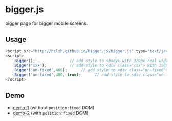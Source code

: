 bigger.js
=========

bigger page for bigger mobile screens.

## Usage

```js
<script src="http://hzlzh.github.io/bigger.js/bigger.js" type="text/javascript"></script>
<script>
    Bigger();               // add style to <body> with 320px real width
    Bigger('xxx');          // add style to <div class="xxx"> with 320px real width
    Bigger('un-fixed',400);      // add style to <div class="un-fixed"> with 400px real width
    Bigger('un-fixed',400, true);      // add style to <div class="un-fixed"> with 400px real width
</script>
```

## Demo

* [demo-1](http://hzlzh.github.io/bigger.js/demo-1.html)  \(without `position:fixed` DOM\)
* [demo-2](http://hzlzh.github.io/bigger.js/demo-2.html)  \(with `position:fixed` DOM\)